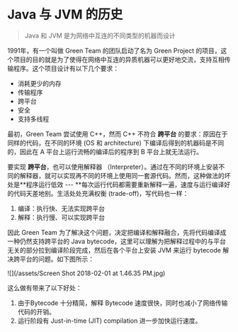 # Java 与 JVM 的历史

> Java 和 JVM 是为网络中互连的不同类型的机器而设计

1991年，有一个叫做 Green Team 的团队启动了名为 Green Project 的项目，这个项目的目的就是为了使得在网络中互连的异质机器可以更好地交流，支持互相传输程序。这个项目设计有以下几个要求：

* 消耗更少的内存
* 传输程序
* 跨平台
* 安全
* 支持多线程

最初，Green Team 尝试使用 C++，然而 C++ 不符合 **跨平台** 的要求：原因在于同样的代码，在不同的环境 \(OS 和 architecture\) 下编译后得到的机器码是不同的，因此在 A 平台上运行流畅的编译后的程序到 B 平台上就无法运行。

要实现 **跨平台**，也可以使用解释器 （Interpreter）。通过在不同的环境上安装不同的解释器，就可以实现再不同的环境上使用同一套源代码。然而，这种做法的坏处是**程序运行低效 --- **每次运行代码都需要重新解释一遍，速度与运行编译好的代码天差地别。生活处处充满权衡 \(trade-off\)，写代码也一样：

1. 编译：执行快、无法实现跨平台
2. 解释：执行慢、可以实现跨平台

因此 Green Team 为了解决这个问题，决定把编译和解释融合，先将代码编译成一种仍然支持跨平台的 Java bytecode，这里可以理解为把解释过程中的与平台无关的部分拉到编译阶段完成，然后在各个平台上安装 JVM 来运行 bytecode 解决跨平台的问题。如下图所示：

![](/assets/Screen Shot 2018-02-01 at 1.46.35 PM.jpg)

这么做有带来了以下好处：

1. 由于Bytecode 十分精简，解释 Bytecode 速度很快，同时也减小了网络传输代码的开销。
2. 运行阶段有 Just-in-time \(JIT\) compilation 进一步加快运行速度。













